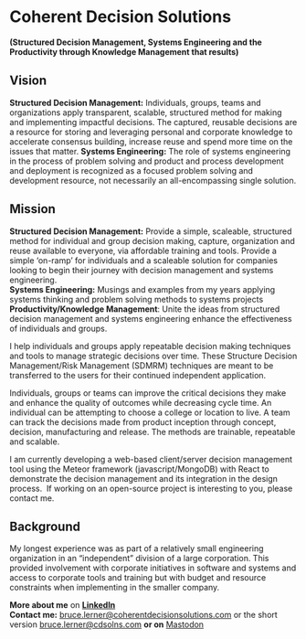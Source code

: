 # Coherent Decision Solutions
**(Structured Decision Management, Systems Engineering and the Productivity through Knowledge Management that results)**

## **Vision**
**Structured Decision Management:** Individuals, groups, teams and organizations apply transparent, scalable, structured method for making and implementing impactful decisions. The captured, reusable decisions are a resource for storing and leveraging personal and corporate knowledge to accelerate consensus building, increase reuse and spend more time on the issues that matter. 
**Systems Engineering:** The role of systems engineering in the process of problem solving and product and process development and deployment is recognized as a focused problem solving and development resource, not necessarily an all-encompassing single solution.

## **Mission**
**Structured Decision Management:** Provide a simple, scaleable, structured method for individual and group decision making, capture, organization and reuse available to everyone, via affordable training and tools. Provide a simple ‘on-ramp’ for individuals and a scaleable solution for companies looking to begin their journey with decision management and systems engineering.  
**Systems Engineering:** Musings and examples from my years applying systems thinking and problem solving methods to systems projects  
**Productivity/Knowledge Management**: Unite the ideas from structured decision management and systems engineering enhance the effectiveness of individuals and groups.

I help individuals and groups apply repeatable decision making techniques and tools to manage strategic decisions over time. These Structure Decision Management/Risk Management (SDMRM) techniques are meant to be transferred to the users for their continued independent application.

Individuals, groups or teams can improve the critical decisions they make and enhance the quality of outcomes while decreasing cycle time. An individual can be attempting to choose a college or location to live. A team can track the decisions made from product inception through concept, decision, manufacturing and release. The methods are trainable, repeatable and scalable.

I am currently developing a web-based client/server decision management tool using the Meteor framework (javascript/MongoDB) with React to demonstrate the decision management and its integration in the design process.  If working on an open-source project is interesting to you, please contact me.

## Background

My longest experience was as part of a relatively small engineering organization in an “independent” division of a large corporation. This provided involvement with corporate initiatives in software and systems and access to corporate tools and training but with budget and resource constraints when implementing in the smaller company.

**More about me** on [**LinkedIn**](https://www.linkedin.com/in/bruceplerner/)  
**Contact me:** [bruce.lerner@coherentdecisionsolutions.com](mailto:bruce.lerner@cdsolutions.com)  or the short version  [bruce.lerner@cdsolns.com](mailto:bruce.lerner@cdsolns.com)
**or on** <a rel="me" href="https://discuss.systems/@webrangerl">Mastodon</a> 